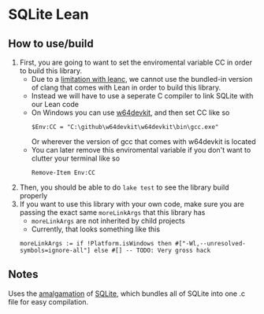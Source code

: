 # SQLite Lean

## How to use/build
1. First, you are going to want to set the enviromental variable CC in order to build this library.
    - Due to a [limitation with leanc](https://github.com/leanprover/lean4/issues/10831), we cannot use the bundled-in version of clang that comes with Lean in order to build this library.
    - Instead we will have to use a seperate C compiler to link SQLite with our Lean code
    - On Windows you can use [w64devkit](https://github.com/skeeto/w64devkit), and then set CC like so
        ```
        $Env:CC = "C:\github\w64devkit\w64devkit\bin\gcc.exe"
        ```
        Or wherever the version of gcc that comes with w64devkit is located
    - You can later remove this enviromental variable if you don't want to clutter your terminal like so
        ```
        Remove-Item Env:CC
        ```
2. Then, you should be able to do ``lake test`` to see the library build properly
3. If you want to use this library with your own code, make sure you are passing the exact same ``moreLinkArgs`` that this library has
    - ``moreLinkArgs`` are not inherited by child projects
    - Currently, that looks something like this 
    ```lean
    moreLinkArgs := if !Platform.isWindows then #["-Wl,--unresolved-symbols=ignore-all"] else #[] -- TODO: Very gross hack 
    ```

## Notes

Uses the [amalgamation](https://sqlite.org/amalgamation.html) of [SQLite](https://sqlite.org/), which bundles all of SQLite into one .c file for easy compilation.
